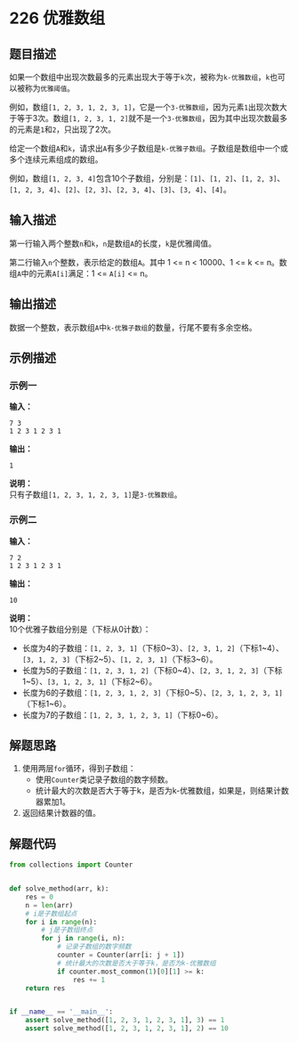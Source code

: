 # 226 优雅数组

## 题目描述

如果一个数组中出现次数最多的元素出现大于等于`k`次，被称为`k-优雅数组`，`k`也可以被称为`优雅阈值`。

例如，数组`[1, 2, 3, 1, 2, 3, 1]`，它是一个`3-优雅数组`，因为元素`1`出现次数大于等于3次。数组`[1, 2, 3, 1, 2]`就不是一个`3-优雅数组`，因为其中出现次数最多的元素是`1`和`2`，只出现了2次。

给定一个数组`A`和`k`，请求出`A`有多少子数组是`k-优雅子数组`。子数组是数组中一个或多个连续元素组成的数组。

例如，数组`[1, 2, 3, 4]`包含10个子数组，分别是：`[1]`、`[1, 2]`、`[1, 2, 3]`、`[1, 2, 3, 4]`、`[2]`、`[2, 3]`、`[2, 3, 4]`、`[3]`、`[3, 4]`、`[4]`。

## 输入描述

第一行输入两个整数`n`和`k`，`n`是数组`A`的长度，`k`是优雅阈值。

第二行输入`n`个整数，表示给定的数组`A`。其中 1 <= n < 10000、1 <= k <= n。数组`A`中的元素`A[i]`满足：1 <= `A[i]` <= n。

## 输出描述

数据一个整数，表示数组`A`中`k-优雅子数组`的数量，行尾不要有多余空格。

## 示例描述

### 示例一

**输入：**

```text
7 3
1 2 3 1 2 3 1
```

**输出：**

```text
1
```

**说明：**  
只有子数组`[1, 2, 3, 1, 2, 3, 1]`是`3-优雅数组`。

### 示例二

**输入：**

```text
7 2
1 2 3 1 2 3 1
```

**输出：**

```text
10
```

**说明：**  
10个优雅子数组分别是（下标从0计数）：

- 长度为4的子数组：`[1, 2, 3, 1]`（下标0\~3）、`[2, 3, 1, 2]`（下标1\~4）、`[3, 1, 2, 3]`（下标2\~5）、`[1, 2, 3, 1]`（下标3\~6）。
- 长度为5的子数组：`[1, 2, 3, 1, 2]`（下标0\~4）、`[2, 3, 1, 2, 3]`（下标1\~5）、`[3, 1, 2, 3, 1]`（下标2\~6）。
- 长度为6的子数组：`[1, 2, 3, 1, 2, 3]`（下标0\~5）、`[2, 3, 1, 2, 3, 1]`（下标1\~6）。
- 长度为7的子数组：`[1, 2, 3, 1, 2, 3, 1]`（下标0\~6）。

## 解题思路

1. 使用两层`for`循环，得到子数组：
   - 使用`Counter`类记录子数组的数字频数。
   - 统计最大的次数是否大于等于k，是否为k-优雅数组，如果是，则结果计数器累加1。 
2. 返回结果计数器的值。

## 解题代码

```python
from collections import Counter


def solve_method(arr, k):
    res = 0
    n = len(arr)
    # i是子数组起点
    for i in range(n):
        # j是子数组终点
        for j in range(i, n):
            # 记录子数组的数字频数
            counter = Counter(arr[i: j + 1])
            # 统计最大的次数是否大于等于k，是否为k-优雅数组
            if counter.most_common(1)[0][1] >= k:
                res += 1
    return res


if __name__ == '__main__':
    assert solve_method([1, 2, 3, 1, 2, 3, 1], 3) == 1
    assert solve_method([1, 2, 3, 1, 2, 3, 1], 2) == 10
```